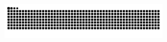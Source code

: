 <picture>
  <source media="(prefers-color-scheme: dark)" srcset="https://raw.githubusercontent.com/iewnfod/iewnfod/output/github-contribution-grid-snake-dark.svg">
  <source media="(prefers-color-scheme: light)" srcset="https://raw.githubusercontent.com/iewnfod/iewnfod/output/github-contribution-grid-snake.svg">
  <img alt="github contribution grid snake animation" src="https://raw.githubusercontent.com/iewnfod/iewnfod/output/github-contribution-grid-snake.svg">
</picture>
